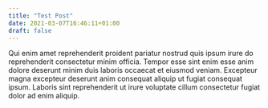 ```yaml
---
title: "Test Post"
date: 2021-03-07T16:46:11+01:00
draft: false
---
```


Qui enim amet reprehenderit proident pariatur nostrud quis ipsum irure do reprehenderit consectetur minim officia. Tempor esse sint enim esse anim dolore deserunt minim duis laboris occaecat et eiusmod veniam. Excepteur magna excepteur deserunt anim consequat aliquip ut fugiat consequat ipsum. Laboris sint reprehenderit ut irure voluptate cillum consectetur fugiat dolor ad enim aliquip.
